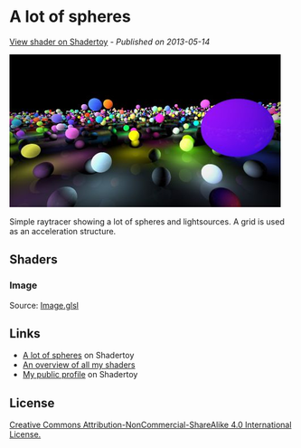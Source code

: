 ﻿# A lot of spheres
[View shader on Shadertoy](https://www.shadertoy.com/view/lsX3WH) - _Published on 2013-05-14_ 

![thumbnail](./thumbnail.jpg)

Simple raytracer showing a lot of spheres and lightsources. A grid is used as an acceleration structure.
## Shaders

### Image

Source: [Image.glsl](./Image.glsl)

## Links
* [A lot of spheres](https://www.shadertoy.com/view/lsX3WH) on Shadertoy
* [An overview of all my shaders](https://reindernijhoff.net/shadertoy/)
* [My public profile](https://www.shadertoy.com/user/reinder) on Shadertoy

## License

[Creative Commons Attribution-NonCommercial-ShareAlike 4.0 International License.](https://creativecommons.org/licenses/by-nc-sa/4.0/)
